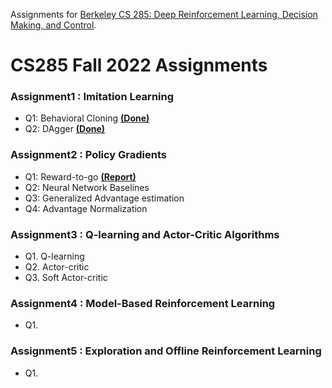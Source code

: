 Assignments for [Berkeley CS 285: Deep Reinforcement Learning, Decision Making, and Control](http://rail.eecs.berkeley.edu/deeprlcourse/).

# CS285 Fall 2022 Assignments

### Assignment1 : Imitation Learning
* Q1: Behavioral Cloning [__(Done)__](https://github.com/oldboy818/CS285/tree/main/hw1)
* Q2: DAgger [__(Done)__](https://github.com/oldboy818/CS285/tree/main/hw1/data)

### Assignment2 : Policy Gradients
* Q1: Reward-to-go [__(Report)__](https://velog.io/@oldboy818/CS285HW2Policy-Gradients)
* Q2: Neural Network Baselines
* Q3: Generalized Advantage estimation
* Q4: Advantage Normalization

### Assignment3 : Q-learning and Actor-Critic Algorithms
* Q1. Q-learning
* Q2. Actor-critic
* Q3. Soft Actor-critic

### Assignment4 : Model-Based Reinforcement Learning
* Q1.

### Assignment5 : Exploration and Offline Reinforcement Learning
* Q1. 
